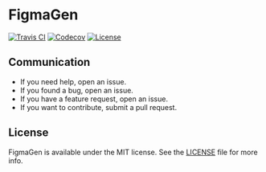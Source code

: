 # FigmaGen
[![Travis CI](https://travis-ci.org/hhru/FigmaGen.svg?branch=master)](https://travis-ci.org/hhru/FigmaGen)
[![Codecov](https://codecov.io/gh/hhru/FigmaGen/branch/master/graph/badge.svg)](https://codecov.io/gh/hhru/FigmaGen)
[![License](https://img.shields.io/github/license/hhru/FigmaGen.svg?style=flat)](https://opensource.org/licenses/MIT)

<!-- TODO: Add description -->

## Communication
- If you need help, open an issue.
- If you found a bug, open an issue.
- If you have a feature request, open an issue.
- If you want to contribute, submit a pull request.

## License
FigmaGen is available under the MIT license. See the [LICENSE](LICENSE) file for more info.
